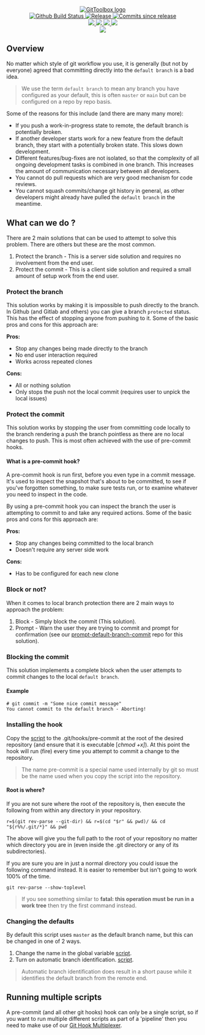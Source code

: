 <p align="center">
    <a href="https://github.com/GitToolbox/">
        <img src="https://cdn.wolfsoftware.com/assets/images/github/organisations/gittoolbox/black-and-white-circle-256.png" alt="GitToolbox logo" />
    </a>
    <br />
    <a href="https://github.com/GitToolbox/block-default-branch-commit/actions/workflows/pipeline.yml">
        <img src="https://img.shields.io/github/workflow/status/GitToolbox/block-default-branch-commit/pipeline/master?style=for-the-badge" alt="Github Build Status">
    </a>
    <a href="https://github.com/GitToolbox/block-default-branch-commit/releases/latest">
        <img src="https://img.shields.io/github/v/release/GitToolbox/block-default-branch-commit?color=blue&label=Latest%20Release&style=for-the-badge" alt="Release">
    </a>
    <a href="https://github.com/GitToolbox/block-default-branch-commit/releases/latest">
        <img src="https://img.shields.io/github/commits-since/GitToolbox/block-default-branch-commit/latest.svg?color=blue&style=for-the-badge" alt="Commits since release">
    </a>
    <br />
    <a href=".github/CODE_OF_CONDUCT.md">
        <img src="https://img.shields.io/badge/Code%20of%20Conduct-blue?style=for-the-badge" />
    </a>
    <a href=".github/CONTRIBUTING.md">
        <img src="https://img.shields.io/badge/Contributing-blue?style=for-the-badge" />
    </a>
    <a href=".github/SECURITY.md">
        <img src="https://img.shields.io/badge/Report%20Security%20Concern-blue?style=for-the-badge" />
    </a>
    <a href="https://github.com/GitToolbox/block-default-branch-commit/issues">
        <img src="https://img.shields.io/badge/Get%20Support-blue?style=for-the-badge" />
    </a>
    <br />
    <a href="https://wolfsoftware.com/">
        <img src="https://img.shields.io/badge/Created%20by%20Wolf%20Software-blue?style=for-the-badge" />
    </a>
</p>

## Overview

No matter which style of git workflow you use, it is generally (but not by everyone) agreed that committing directly into the `default branch` is a bad idea.

> We use the term `default branch` to mean any branch you have configured as your default, this is often `master` or `main` but can be configured on a repo by repo basis. 

Some of the reasons for this include (and there are many many more):

* If you push a work-in-progress state to remote, the default branch is potentially broken.
* If another developer starts work for a new feature from the default branch, they start with a potentially broken state. This slows down development.
* Different features/bug-fixes are not isolated, so that the complexity of all ongoing development tasks is combined in one branch. This increases the amount of communication necessary between all developers.
* You cannot do pull requests which are very good mechanism for code reviews.
* You cannot squash commits/change git history in general, as other developers might already have pulled the `default branch` in the meantime.

## What can we do ?

There are 2 main solutions that can be used to attempt to solve this problem. There are others but these are the most common.

1. Protect the branch - This is a server side solution and requires no involvement from the end user.
2. Protect the commit - This is a client side solution and required a small amount of setup work from the end user.

### Protect the branch

This solution works by making it is impossible to push directly to the branch. In Github (and Gitlab and others) you can give a branch `protected` status. This has the effect of stopping anyone from pushing to it. Some of the basic pros and cons for this approach are:

**Pros:**

* Stop any changes being made directly to the branch
* No end user interaction required
* Works across repeated clones

**Cons:**

* All or nothing solution
* Only stops the push not the local commit (requires user to unpick the local issues)

### Protect the commit

This solution works by stopping the user from committing code locally to the branch rendering a push the branch pointless as there are no local changes to push. This is most often achieved with the use of pre-commit hooks.

#### What is a pre-commit hook?

A pre-commit hook is run first, before you even type in a commit message. It's used to inspect the snapshot that's about to be committed, to see if you've forgotten something, to make sure tests run, or to examine whatever you need to inspect in the code.

By using a pre-commit hook you can inspect the branch the user is attempting to commit to and take any required actions. Some of the basic pros and cons for this approach are:

**Pros:**

* Stop any changes being committed to the local branch
* Doesn't require any server side work

**Cons:**

* Has to be configured for each new clone

### Block or not?

When it comes to local branch protection there are 2 main ways to approach the problem:

1. Block - Simply block the commit (This solution).
2. Prompt - Warn the user they are trying to commit and prompt for confirmation (see our [prompt-default-branch-commit](https://github.com/GitToolbox/prompt-default-branch-commit) repo for this solution).

### Blocking the commit

This solution implements a complete block when the user attempts to commit changes to the local `default branch`.

#### Example

```shell
# git commit -m "Some nice commit message"
You cannot commit to the default branch - Aborting!
```

### Installing the hook

Copy the [script](src/block-default-branch-commit) to the .git/hooks/pre-commit at the root of the desired repository (and ensure that it is executable [*chmod +x]*). At this point the hook will run (fire) every time you attempt to commit a change to the repository.

> The name pre-commit is a special name used internally by git so must be the name used when you copy the script into the repository.

#### Root is where?

If you are not sure where the root of the repository is, then execute the following from within any directory in your repository.

```shell
r=$(git rev-parse --git-dir) && r=$(cd "$r" && pwd)/ && cd "${r%%/.git/*}" && pwd
```

The above will give you the full path to the root of your repository no matter which directory you are in (even inside the .git directory or any of its subdirectories).

If you are sure you are in just a normal directory you could issue the following command instead. It is easier to remember but isn't going to work 100% of the time.

```shell
git rev-parse --show-toplevel
```

> If you see something similar to **fatal: this operation must be run in a work tree** then try the first command instead.

### Changing the defaults

By default this script uses `master` as the default branch name, but this can be changed in one of 2 ways.

1. Change the name in the global variable [script](https://github.com/GitToolbox/block-default-branch-commit/blob/master/src/block-default-branch-commit#L14).
2. Turn on automatic branch identification. [script](https://github.com/GitToolbox/block-default-branch-commit/blob/master/src/block-default-branch-commit#L9).

> Automatic branch identification does result in a short pause while it identifies the default branch from the remote end.

## Running multiple scripts

A pre-commit (and all other git hooks) hook can only be a single script, so if you want to run multiple different scripts as part of a 'pipeline' then you need to make use of our [Git Hook Multiplexer](https://github.com/GitToolbox/git-hook-multiplexer).

